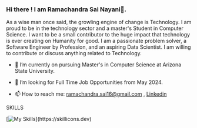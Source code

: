 ### Hi there ! I am Ramachandra Sai Nayani👋.

As a wise man once said, the growling engine of change is Technology. I am proud to be in the technology sector and a master's Student in Computer Science. I want to be a small contributor to the huge impact that technology is ever creating on Humanity for good. I am a passionate problem solver, a Software Engineer by Profession, and an aspiring Data Scientist. I am willing to contribute or discuss anything related to Technology. 

- 🔭 I’m currently on pursuing Master's in Computer Science at Arizona State University.

- 👯 I’m looking for Full Time Job Opportunities from May 2024.

- 📫 How to reach me: ramachandra.sai16@gmail.com , [Linkedin](https://www.linkedin.com/in/ramachandra-913b78111/)
 
SKILLS

[![My Skills](https://skillicons.dev/icons?i=py,postgres,flask,mysql,pytorch,java,azure,aws,postman,js,html,css,)](https://skillicons.dev)
<!--
**ramachandrasai7/ramachandrasai7** is a ✨ _special_ ✨ repository because its `README.md` (this file) appears on your GitHub profile.

Here are some ideas to get you started:

- 🔭 I’m currently working on ...
- 🌱 I’m currently learning ...
- 👯 I’m looking to collaborate on ...
- 🤔 I’m looking for help with ...
- 💬 Ask me about ...
- 📫 How to reach me: ...
- 😄 Pronouns: ...
- ⚡ Fun fact: ...
-->
